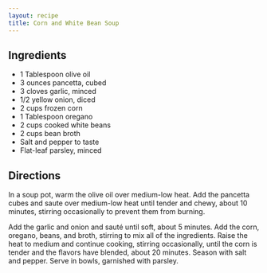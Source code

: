 ```yaml
---
layout: recipe
title: Corn and White Bean Soup
---
```


## Ingredients

* 1 Tablespoon olive oil
* 3 ounces pancetta, cubed
* 3 cloves garlic, minced
* 1/2 yellow onion, diced
* 2 cups frozen corn
* 1 Tablespoon oregano
* 2 cups cooked white beans
* 2 cups bean broth
* Salt and pepper to taste
* Flat-leaf parsley, minced

## Directions

In a soup pot, warm the olive oil over medium-low heat. Add the pancetta
cubes and saute over medium-low heat until tender and chewy, about 10
minutes, stirring occasionally to prevent them from burning.

Add the garlic and onion and sauté until soft, about 5 minutes. Add the
corn, oregano, beans, and broth, stirring to mix all of the ingredients.
Raise the heat to medium and continue cooking, stirring occasionally,
until the corn is tender and the flavors have blended, about 20 minutes.
Season with salt and pepper. Serve in bowls, garnished with parsley.
